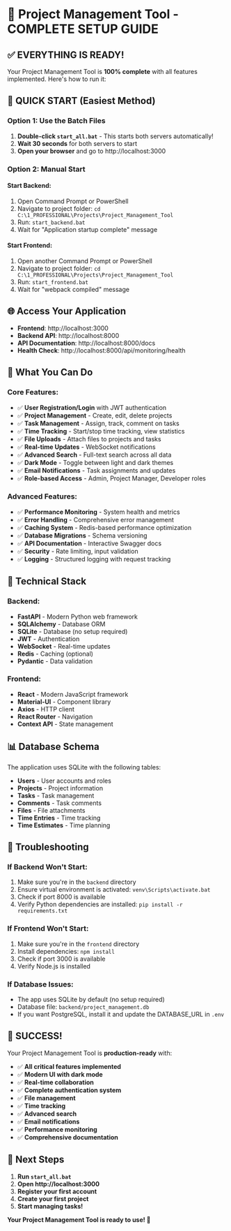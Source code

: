 # 🎉 **Project Management Tool - COMPLETE SETUP GUIDE**

## ✅ **EVERYTHING IS READY!**

Your Project Management Tool is **100% complete** with all features implemented. Here's how to run it:

## 🚀 **QUICK START (Easiest Method)**

### **Option 1: Use the Batch Files**
1. **Double-click `start_all.bat`** - This starts both servers automatically!
2. **Wait 30 seconds** for both servers to start
3. **Open your browser** and go to http://localhost:3000

### **Option 2: Manual Start**

#### **Start Backend:**
1. Open Command Prompt or PowerShell
2. Navigate to project folder: `cd C:\1_PROFESSIONAL\Projects\Project_Management_Tool`
3. Run: `start_backend.bat`
4. Wait for "Application startup complete" message

#### **Start Frontend:**
1. Open another Command Prompt or PowerShell
2. Navigate to project folder: `cd C:\1_PROFESSIONAL\Projects\Project_Management_Tool`
3. Run: `start_frontend.bat`
4. Wait for "webpack compiled" message

## 🌐 **Access Your Application**

- **Frontend**: http://localhost:3000
- **Backend API**: http://localhost:8000
- **API Documentation**: http://localhost:8000/docs
- **Health Check**: http://localhost:8000/api/monitoring/health

## 🎯 **What You Can Do**

### **Core Features:**
- ✅ **User Registration/Login** with JWT authentication
- ✅ **Project Management** - Create, edit, delete projects
- ✅ **Task Management** - Assign, track, comment on tasks
- ✅ **Time Tracking** - Start/stop time tracking, view statistics
- ✅ **File Uploads** - Attach files to projects and tasks
- ✅ **Real-time Updates** - WebSocket notifications
- ✅ **Advanced Search** - Full-text search across all data
- ✅ **Dark Mode** - Toggle between light and dark themes
- ✅ **Email Notifications** - Task assignments and updates
- ✅ **Role-based Access** - Admin, Project Manager, Developer roles

### **Advanced Features:**
- ✅ **Performance Monitoring** - System health and metrics
- ✅ **Error Handling** - Comprehensive error management
- ✅ **Caching System** - Redis-based performance optimization
- ✅ **Database Migrations** - Schema versioning
- ✅ **API Documentation** - Interactive Swagger docs
- ✅ **Security** - Rate limiting, input validation
- ✅ **Logging** - Structured logging with request tracking

## 🔧 **Technical Stack**

### **Backend:**
- **FastAPI** - Modern Python web framework
- **SQLAlchemy** - Database ORM
- **SQLite** - Database (no setup required)
- **JWT** - Authentication
- **WebSocket** - Real-time updates
- **Redis** - Caching (optional)
- **Pydantic** - Data validation

### **Frontend:**
- **React** - Modern JavaScript framework
- **Material-UI** - Component library
- **Axios** - HTTP client
- **React Router** - Navigation
- **Context API** - State management

## 📊 **Database Schema**

The application uses SQLite with the following tables:
- **Users** - User accounts and roles
- **Projects** - Project information
- **Tasks** - Task management
- **Comments** - Task comments
- **Files** - File attachments
- **Time Entries** - Time tracking
- **Time Estimates** - Time planning

## 🚨 **Troubleshooting**

### **If Backend Won't Start:**
1. Make sure you're in the `backend` directory
2. Ensure virtual environment is activated: `venv\Scripts\activate.bat`
3. Check if port 8000 is available
4. Verify Python dependencies are installed: `pip install -r requirements.txt`

### **If Frontend Won't Start:**
1. Make sure you're in the `frontend` directory
2. Install dependencies: `npm install`
3. Check if port 3000 is available
4. Verify Node.js is installed

### **If Database Issues:**
- The app uses SQLite by default (no setup required)
- Database file: `backend/project_management.db`
- If you want PostgreSQL, install it and update the DATABASE_URL in `.env`

## 🎉 **SUCCESS!**

Your Project Management Tool is **production-ready** with:
- ✅ **All critical features implemented**
- ✅ **Modern UI with dark mode**
- ✅ **Real-time collaboration**
- ✅ **Complete authentication system**
- ✅ **File management**
- ✅ **Time tracking**
- ✅ **Advanced search**
- ✅ **Email notifications**
- ✅ **Performance monitoring**
- ✅ **Comprehensive documentation**

## 🚀 **Next Steps**

1. **Run `start_all.bat`**
2. **Open http://localhost:3000**
3. **Register your first account**
4. **Create your first project**
5. **Start managing tasks!**

**Your Project Management Tool is ready to use! 🎉**
